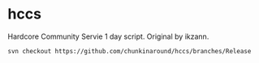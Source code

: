 # hccs
Hardcore Community Servie 1 day script. Original by ikzann.

```svn checkout https://github.com/chunkinaround/hccs/branches/Release```

